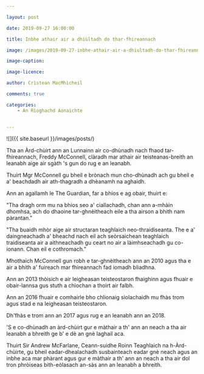 ```yaml
---

layout: post

date: 2019-09-27 16:00:00

title: Inbhe athair air a dhiùltadh do thar-fhireannach

image: /images/2019-09-27-inbhe-athair-air-a-dhiultadh-do-thar-fhireannach.webp

image-caption:

image-licence:

author: Crìstean MacMhìcheil

comments: true

categories:
    - An Rìoghachd Aonaichte
    

---
```


![]({{ site.baseurl }}/images/posts/)

Tha an Àrd-chùirt ann an Lunnainn air co-dhùnadh nach fhaod tar-fhireannach, Freddy McConnell, clàradh mar athair air teisteanas-breith an leanabh aige air sgàth 's gun do rug e an leanabh.

<!--more-->

Thuirt Mgr McConnell gu bheil e brònach mun cho-dhùnadh ach gu bheil e a' beachdadh air ath-thagradh a dhèanamh na aghaidh.

Ann an agallamh le The Guardian, far a bhios e ag obair, thuirt e:

"Tha dragh orm mu na bhios seo a' ciallachadh, chan ann a-mhàin dhomhsa, ach do dhaoine tar-ghnèitheach eile a tha airson a bhith nam pàrantan."

"Tha buaidh mhòr aige air structaran teaghlaich neo-thraidiseanta. The e a' daingneachadh a' bheachd nach eil ach seòrsaichean teaghlaich traidiseanta air a aithneachadh gu ceart no air a làimhseachadh gu co-ionann. Chan eil e cothromach."

Mhothaich McConnell gun robh e tar-ghnèitheach ann an 2010 agus tha e air a bhith a' fuireach mar fhireannach fad iomadh bliadhna.

Ann an 2013 thòisich e air leigheasan teisteostaron fhaighinn agus fhuair e obair-lannsa gus stuth a chìochan a thoirt air falbh.

Ann an 2016 fhuair e comhairle bho chlionaig sìolachaidh mu fhàs trom agus stad e na leigheasan teisteostaron.

Dh'fhàs e trom ann an 2017 agus rug e an leanabh ann an 2018.

'S e co-dhùnadh an àrd-chùirt gur e màthair a th' ann an neach a tha air leanabh a bhreith ge b' e dè an gnè laghail aca.

Thuirt Sir Andrew McFarlane, Ceann-suidhe Roinn Teaghlaich na h-Àrd-chùirte, gu bheil eadar-dhealachadh susbainteach eadar gnè neach agus an inbhe aca mar phàrant agus gur e màthair a th' ann an neach a tha air dol tron phròiseas bith-eòlasach an-sàs ann an leanabh a bhreith.
